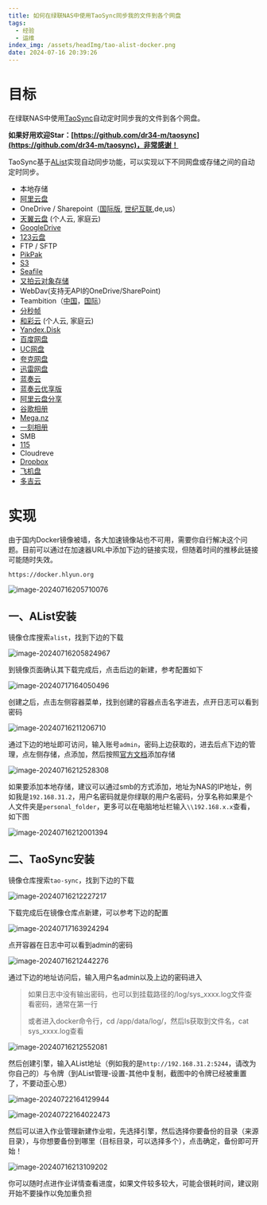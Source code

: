 ```yaml
---
title: 如何在绿联NAS中使用TaoSync同步我的文件到各个网盘
tags:
  - 经验
  - 运维
index_img: /assets/headImg/tao-alist-docker.png
date: 2024-07-16 20:39:26
---
```


# 目标

在绿联NAS中使用[TaoSync](https://github.com/dr34-m/taosync)自动定时同步我的文件到各个网盘。

<!--more-->

**如果好用欢迎Star：[https://github.com/dr34-m/taosync](https://github.com/dr34-m/taosync)，非常感谢！**

TaoSync基于[AList](https://alist.nn.ci/zh/)实现自动同步功能，可以实现以下不同网盘或存储之间的自动定时同步。

- 本地存储
- [阿里云盘](https://www.alipan.com/)
- OneDrive / Sharepoint（[国际版](https://www.office.com/), [世纪互联](https://portal.partner.microsoftonline.cn),de,us）
-  [天翼云盘](https://cloud.189.cn) (个人云, 家庭云)
- [GoogleDrive](https://drive.google.com/)
- [123云盘](https://www.123pan.com/)
- FTP / SFTP
- [PikPak](https://www.mypikpak.com/)
- [S3](https://aws.amazon.com/cn/s3/)
- [Seafile](https://seafile.com/)
- [又拍云对象存储](https://www.upyun.com/products/file-storage)
- WebDav(支持无API的OneDrive/SharePoint)
- Teambition（[中国](https://www.teambition.com/ )，[国际](https://us.teambition.com/ )）
- [分秒帧](https://www.mediatrack.cn/)
- [和彩云](https://yun.139.com/) (个人云, 家庭云)
- [Yandex.Disk](https://disk.yandex.com/)
- [百度网盘](http://pan.baidu.com/)
- [UC网盘](https://drive.uc.cn)
- [夸克网盘](https://pan.quark.cn)
- [迅雷网盘](https://pan.xunlei.com)
- [蓝奏云](https://www.lanzou.com/)
- [蓝奏云优享版](https://www.ilanzou.com/)
- [阿里云盘分享](https://www.alipan.com/)
- [谷歌相册](https://photos.google.com/)
- [Mega.nz](https://mega.nz)
- [一刻相册](https://photo.baidu.com/)
- SMB
- [115](https://115.com/)
- Cloudreve
- [Dropbox](https://www.dropbox.com/)
- [飞机盘](https://www.feijipan.com/)
- [多吉云](https://www.dogecloud.com/product/oss)

# 实现

由于国内Docker镜像被墙，各大加速镜像站也不可用，需要你自行解决这个问题。目前可以通过在加速器URL中添加下边的链接实现，但随着时间的推移此链接可能随时失效。

```
https://docker.hlyun.org
```

![image-20240716205710076](newpost-57/image-20240716205710076.png)

## 一、AList安装

镜像仓库搜索`alist`，找到下边的下载

![image-20240716205824967](newpost-57/image-20240716205824967.png)

到镜像页面确认其下载完成后，点击后边的新建，参考配置如下

![image-20240717164050496](newpost-57/image-20240717164050496.png)

创建之后，点击左侧容器菜单，找到创建的容器点击名字进去，点开日志可以看到密码

![image-20240716211206710](newpost-57/image-20240716211206710.png)

通过下边的地址即可访问，输入账号`admin`，密码上边获取的，进去后点下边的管理，点左侧存储，点添加，然后按照[官方文档](https://alist.nn.ci/zh/guide/drivers/)添加存储

![image-20240716212528308](newpost-57/image-20240716212528308.png)

如果要添加本地存储，建议可以通过smb的方式添加，地址为NAS的IP地址，例如我是`192.168.31.2`，用户名密码就是你绿联的用户名密码，分享名称如果是个人文件夹是`personal_folder`，更多可以在电脑地址栏输入`\\192.168.x.x`查看，如下图

![image-20240716212001394](newpost-57/image-20240716212001394.png)

## 二、TaoSync安装

镜像仓库搜索`tao-sync`，找到下边的下载

![image-20240716212227217](newpost-57/image-20240716212227217.png)

下载完成后在镜像仓库点新建，可以参考下边的配置

![image-20240717163924294](newpost-57/image-20240717163924294.png)

点开容器在日志中可以看到admin的密码

![image-20240716212442276](newpost-57/image-20240716212442276.png)

通过下边的地址访问后，输入用户名admin以及上边的密码进入

> 如果日志中没有输出密码，也可以到挂载路径的/log/sys_xxxx.log文件查看密码，通常在第一行
>
> 或者进入docker命令行，cd /app/data/log/，然后ls获取到文件名，cat sys_xxxx.log查看

![image-20240716212552081](newpost-57/image-20240716212552081.png)

然后创建引擎，输入AList地址（例如我的是`http://192.168.31.2:5244`，请改为你自己的）与令牌（到AList管理-设置-其他中复制，截图中的令牌已经被重置了，不要动歪心思）

![image-20240722164129944](newpost-57/image-20240722164129944.png)

![image-20240722164022473](newpost-57/image-20240722164022473.png)

然后可以进入作业管理新建作业啦，先选择引擎，然后选择你要备份的目录（来源目录），与你想要备份到哪里（目标目录，可以选择多个），点击确定，备份即可开始！

![image-20240716213109202](newpost-57/image-20240716213109202.png)

你可以随时点进作业详情查看进度，如果文件较多较大，可能会很耗时间，建议刚开始不要操作以免加重负担